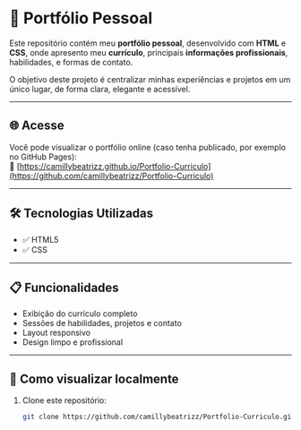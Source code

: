 # 💼 Portfólio Pessoal

Este repositório contém meu **portfólio pessoal**, desenvolvido com **HTML** e **CSS**, onde apresento meu **currículo**, principais **informações profissionais**, habilidades, e formas de contato.

O objetivo deste projeto é centralizar minhas experiências e projetos em um único lugar, de forma clara, elegante e acessível.

---

## 🌐 Acesse

Você pode visualizar o portfólio online (caso tenha publicado, por exemplo no GitHub Pages):  
📎 [https://camillybeatrizz.github.io/Portfolio-Curriculo](https://github.com/camillybeatrizz/Portfolio-Curriculo)

---

## 🛠 Tecnologias Utilizadas

- ✅ HTML5  
- ✅ CSS

---

## 📋 Funcionalidades

- Exibição do currículo completo
- Sessões de habilidades, projetos e contato
- Layout responsivo
- Design limpo e profissional

---

## 🚀 Como visualizar localmente

1. Clone este repositório:
   ```bash
   git clone https://github.com/camillybeatrizz/Portfolio-Curriculo.git

